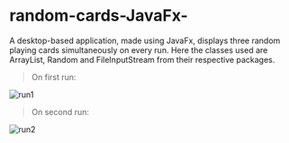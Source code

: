# random-cards-JavaFx-

A desktop-based application, made using JavaFx, displays three random playing cards simultaneously on every run. Here the classes used are ArrayList, Random and FileInputStream from their respective packages.

> On first run: 

![run1](https://user-images.githubusercontent.com/104635748/186696569-9c96a898-6a77-48f6-b9cb-86e28544d7bc.png)

> On second run:

![run2](https://user-images.githubusercontent.com/104635748/186696625-a26ea44a-f831-4444-997a-3bf94066c460.png)
